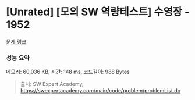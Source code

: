 # [Unrated] [모의 SW 역량테스트] 수영장 - 1952 

[문제 링크](https://swexpertacademy.com/main/code/problem/problemDetail.do?contestProbId=AV5PpFQaAQMDFAUq) 

### 성능 요약

메모리: 60,036 KB, 시간: 148 ms, 코드길이: 988 Bytes



> 출처: SW Expert Academy, https://swexpertacademy.com/main/code/problem/problemList.do